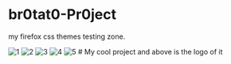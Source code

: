 # br0tat0-Pr0ject
my firefox css themes testing zone.

<img src="/screenshots/screen1.jpg" alt="1"/>
<img src="/screenshots/screen1.jpg" alt="2"/>
<img src="/screenshots/screen1.jpg" alt="3"/>
<img src="/screenshots/screen1.jpg" alt="4"/>
<img src="/screenshots/screen1.jpg" alt="5"/>
# My cool project and above is the logo of it
